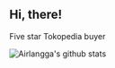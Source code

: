 ## Hi, there!

Five star Tokopedia buyer

![Airlangga's github stats](https://github-readme-stats.vercel.app/api?username=airlanggarasyad&show_icons=true&theme=radical)
